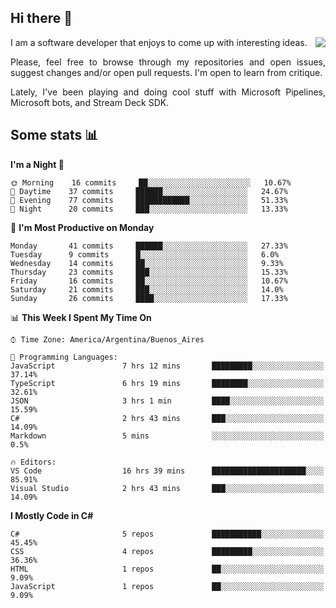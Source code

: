## Hi there :slightly_smiling_face:

<img src="https://github-readme-stats.vercel.app/api?username=victorgrycuk&show_icons=true&count_private=true&title_color=F7941E&icon_color=F7941E" align="right">

<p align="justify">
I am a software developer that enjoys to come up with interesting ideas.
<p/>

<p align= "justify">
Please, feel free to browse through my repositories and open issues, suggest changes and/or open pull requests. I'm open to learn from critique.
<p/>

<p align= "justify">
Lately, I've been playing and doing cool stuff with Microsoft Pipelines, Microsoft bots, and Stream Deck SDK.
<p/>

## Some stats :bar_chart:
<!--START_SECTION:waka-->
**I'm a Night 🦉** 

```text
🌞 Morning    16 commits     ██░░░░░░░░░░░░░░░░░░░░░░░   10.67% 
🌆 Daytime    37 commits     ██████░░░░░░░░░░░░░░░░░░░   24.67% 
🌃 Evening    77 commits     ████████████░░░░░░░░░░░░░   51.33% 
🌙 Night      20 commits     ███░░░░░░░░░░░░░░░░░░░░░░   13.33%

```
📅 **I'm Most Productive on Monday** 

```text
Monday       41 commits     ██████░░░░░░░░░░░░░░░░░░░   27.33% 
Tuesday      9 commits      █░░░░░░░░░░░░░░░░░░░░░░░░   6.0% 
Wednesday    14 commits     ██░░░░░░░░░░░░░░░░░░░░░░░   9.33% 
Thursday     23 commits     ███░░░░░░░░░░░░░░░░░░░░░░   15.33% 
Friday       16 commits     ██░░░░░░░░░░░░░░░░░░░░░░░   10.67% 
Saturday     21 commits     ███░░░░░░░░░░░░░░░░░░░░░░   14.0% 
Sunday       26 commits     ████░░░░░░░░░░░░░░░░░░░░░   17.33%

```


📊 **This Week I Spent My Time On** 

```text
⌚︎ Time Zone: America/Argentina/Buenos_Aires

💬 Programming Languages: 
JavaScript               7 hrs 12 mins       █████████░░░░░░░░░░░░░░░░   37.14% 
TypeScript               6 hrs 19 mins       ████████░░░░░░░░░░░░░░░░░   32.61% 
JSON                     3 hrs 1 min         ████░░░░░░░░░░░░░░░░░░░░░   15.59% 
C#                       2 hrs 43 mins       ███░░░░░░░░░░░░░░░░░░░░░░   14.09% 
Markdown                 5 mins              ░░░░░░░░░░░░░░░░░░░░░░░░░   0.5%

🔥 Editors: 
VS Code                  16 hrs 39 mins      █████████████████████░░░░   85.91% 
Visual Studio            2 hrs 43 mins       ███░░░░░░░░░░░░░░░░░░░░░░   14.09%

```

**I Mostly Code in C#** 

```text
C#                       5 repos             ███████████░░░░░░░░░░░░░░   45.45% 
CSS                      4 repos             █████████░░░░░░░░░░░░░░░░   36.36% 
HTML                     1 repos             ██░░░░░░░░░░░░░░░░░░░░░░░   9.09% 
JavaScript               1 repos             ██░░░░░░░░░░░░░░░░░░░░░░░   9.09%

```



<!--END_SECTION:waka-->
